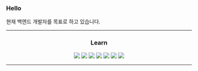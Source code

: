 <h3>Hello</h3>
<p>현재 백엔드 개발자를 목표로 하고 있습니다.</p>
<hr>
<h3 align="center">Learn</h3>
<p align="center">
<img src="https://img.shields.io/badge/Flask-darkgray?style=flat-square&logo=Flask&logoColor=black"> <img src="https://img.shields.io/badge/Python-blue?style=flat-square&logo=Python&logoColor=white"> <img src="https://img.shields.io/badge/Java-darkred?style=flat-square&logo=Jav&logoColor=white"> <img src="https://img.shields.io/badge/Mysql-007396?style=flat-square&logo=mysql&logoColor=white"> <img src="https://img.shields.io/badge/Ruby-red?style=flat-square&logo=Ruby&logoColor=white"> <img src="https://img.shields.io/badge/Node.js-green?style=flat-square&logo=Node.js&logoColor=white"> <img src="https://img.shields.io/badge/Electron-orange?style=flat-square&logo=Electron&logoColor=white">
</p>
<hr>
